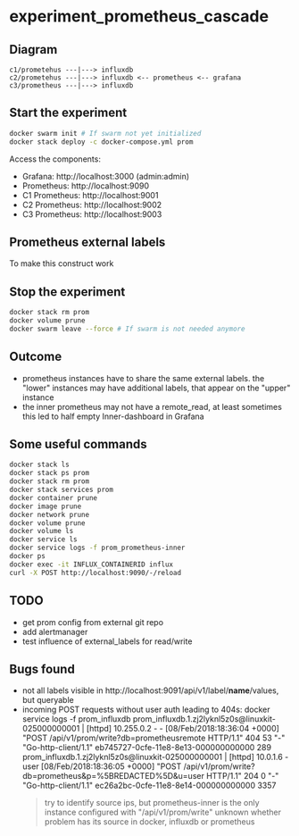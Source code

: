 # experiment_prometheus_cascade

## Diagram
```
c1/prometehus ---|---> influxdb
c2/prometehus ---|---> influxdb <-- prometheus <-- grafana
c3/prometheus ---|---> influxdb
```

## Start the experiment
```sh
docker swarm init # If swarm not yet initialized
docker stack deploy -c docker-compose.yml prom
```

Access the components:
- Grafana: http://localhost:3000 (admin:admin)
- Prometheus: http://localhost:9090
- C1 Prometheus: http://localhost:9001
- C2 Prometheus: http://localhost:9002
- C3 Prometheus: http://localhost:9003

## Prometheus external labels

To make this construct work

## Stop the experiment
```sh
docker stack rm prom
docker volume prune
docker swarm leave --force # If swarm is not needed anymore
```

## Outcome
- prometheus instances have to share the same external labels. the "lower" instances may have additional labels, that appear on the "upper" instance
- the inner prometheus may not have a remote_read, at least sometimes this led to half empty Inner-dashboard in Grafana

## Some useful commands
```sh
docker stack ls
docker stack ps prom
docker stack rm prom
docker stack services prom
docker container prune
docker image prune
docker network prune
docker volume prune
docker volume ls
docker service ls
docker service logs -f prom_prometheus-inner
docker ps
docker exec -it INFLUX_CONTAINERID influx
curl -X POST http://localhost:9090/-/reload
```

## TODO
- get prom config from external git repo
- add alertmanager
- test influence of external_labels for read/write

## Bugs found
- not all labels visible in http://localhost:9091/api/v1/label/__name__/values, but queryable
- incoming POST requests without user auth leading to 404s:
  docker service logs -f prom_influxdb
  prom_influxdb.1.zj2lyknl5z0s@linuxkit-025000000001    | [httpd] 10.255.0.2 - - [08/Feb/2018:18:36:04 +0000] "POST /api/v1/prom/write?db=prometheusremote HTTP/1.1" 404 53 "-" "Go-http-client/1.1" eb745727-0cfe-11e8-8e13-000000000000 289
  prom_influxdb.1.zj2lyknl5z0s@linuxkit-025000000001    | [httpd] 10.0.1.6 - user [08/Feb/2018:18:36:05 +0000] "POST /api/v1/prom/write?db=prometheus&p=%5BREDACTED%5D&u=user HTTP/1.1" 204 0 "-" "Go-http-client/1.1" ec26a2bc-0cfe-11e8-8e14-000000000000 3357
  > try to identify source ips, but prometheus-inner is the only instance configured with "/api/v1/prom/write"
  > unknown whether problem has its source in docker, influxdb or prometheus

